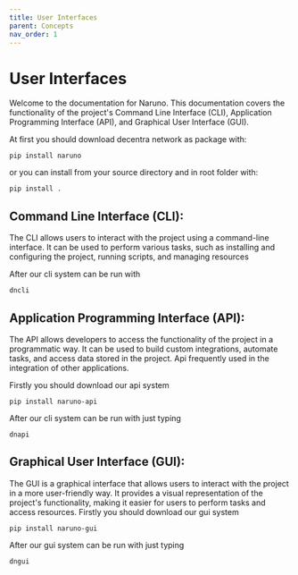 ```yaml
---
title: User Interfaces
parent: Concepts
nav_order: 1
---
```


# User Interfaces

Welcome to the documentation for Naruno.
This documentation covers the functionality of the project's Command Line Interface (CLI), Application Programming Interface (API), and Graphical User Interface (GUI).

At first you should download decentra network as package with:
```console
pip install naruno
```
or you can install from your source directory and in root folder with:
```console
pip install .
```
## Command Line Interface (CLI):

The CLI allows users to interact with the project using a command-line interface.
It can be used to perform various tasks, such as installing and configuring the project, running scripts, and managing resources

After our cli system can be run with 
```console
dncli
```

## Application Programming Interface (API):

The API allows developers to access the functionality of the project in a programmatic way.
It can be used to build custom integrations, automate tasks, and access data stored in the project. Api frequently used in the integration of other applications.

Firstly you should download our api system
```console
pip install naruno-api
```
After our cli system can be run with just typing 
```console
dnapi
```


## Graphical User Interface (GUI):

The GUI is a graphical interface that allows users to interact with the project in a more user-friendly way.
It provides a visual representation of the project's functionality, making it easier for users to perform tasks and access resources.
Firstly you should download our gui system
```console
pip install naruno-gui
```
After our gui system can be run with just typing
```console
dngui
```

